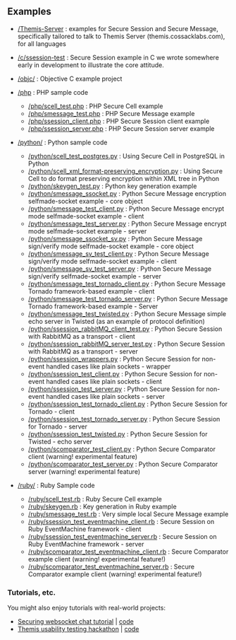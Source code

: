 ## Examples

- [/Themis-Server](https://github.com/cossacklabs/themis/tree/master/docs/examples/Themis-server) : examples for Secure Session and Secure Message, specifically tailored to talk to Themis Server (themis.cossacklabs.com), for all languages

- [/c/ssession-test](https://github.com/cossacklabs/themis/tree/master/docs/examples/c/ssession_test) : Secure Session example in C we wrote somewhere early in development to illustrate the core attitude.

- [/objc/](https://github.com/cossacklabs/themis/tree/master/docs/examples/objc) : Objective C example project

- [/php](https://github.com/cossacklabs/themis/tree/master/docs/examples/php) : PHP sample code 
  - [/php/scell_test.php](https://github.com/cossacklabs/themis/blob/master/docs/examples/php/scell_test.php) : PHP Secure Cell example
  - [/php/smessage_test.php](https://github.com/cossacklabs/themis/blob/master/docs/examples/php/smessage_test.php) : PHP Secure Message example
  - [/php/ssession_client.php](https://github.com/cossacklabs/themis/blob/master/docs/examples/php/ssession_client.php) : PHP  Secure Session client example
  - [/php/ssession_server.php](https://github.com/cossacklabs/themis/blob/master/docs/examples/php/ssession_server.php) : PHP  Secure Session server example

- [/python/](https://github.com/cossacklabs/themis/tree/master/docs/examples/python) : Python sample code
  - [/python/scell_test_postgres.py](https://github.com/cossacklabs/themis/blob/master/docs/examples/python/scell_test_postgres.py) : Using Secure Cell in PostgreSQL in Python
  - [/python/scell_xml_format-preserving_encryption.py](https://github.com/cossacklabs/themis/blob/master/docs/examples/python/scell_xml_format-preserving_encryption.py) : Using Secure Cell to do format preserving encryption within XML tree in Python
  - [/python/skeygen_test.py](https://github.com/cossacklabs/themis/blob/master/docs/examples/python/skeygen_test.py) : Python key generation example
  - [/python/smessage_ssocket.py](https://github.com/cossacklabs/themis/blob/master/docs/examples/python/smessage_ssocket.py) : Python Secure Message encryption selfmade-socket example - core object
  - [/python/smessage_test_client.py](https://github.com/cossacklabs/themis/blob/master/docs/examples/python/smessage_test_client.py) : Python Secure Message encrypt mode selfmade-socket example - client
  - [/python/smessage_test_server.py](https://github.com/cossacklabs/themis/blob/master/docs/examples/python/smessage_test_server.py) : Python Secure Message encrypt mode selfmade-socket example - server
  - [/python/smessage_ssocket_sv.py](https://github.com/cossacklabs/themis/blob/master/docs/examples/python/smessage_ssocket_sv.py) : Python Secure Message sign/verify mode selfmade-socket example - core object 
  - [/python/smessage_sv_test_client.py](https://github.com/cossacklabs/themis/blob/master/docs/examples/python/smessage_sv_test_client.py) : Python Secure Message sign/verify mode selfmade-socket example - client
  - [/python/smessage_sv_test_server.py](https://github.com/cossacklabs/themis/blob/master/docs/examples/python/smessage_sv_test_server.py) : Python Secure Message sign/verify selfmade-socket example - server
  - [/python/smessage_test_tornado_client.py](https://github.com/cossacklabs/themis/blob/master/docs/examples/python/smessage_test_tornado_client.py) : Python Secure Message Tornado framework-based example - client
  - [/python/smessage_test_tornado_server.py](https://github.com/cossacklabs/themis/blob/master/docs/examples/python/smessage_test_tornado_server.py) : Python Secure Message Tornado framework-based example - Server
  - [/python/smessage_test_twisted.py](https://github.com/cossacklabs/themis/blob/master/docs/examples/python/smessage_test_twisted.py) : Python Secure Message simple echo server in Twisted (as an example of protocol definition)
  - [/python/ssession_rabbitMQ_client_test.py](https://github.com/cossacklabs/themis/blob/master/docs/examples/python/ssession_rabbitMQ_client_test.py) : Python Secure Session with RabbitMQ as a transport - client
  - [/python/ssession_rabbitMQ_server_test.py](https://github.com/cossacklabs/themis/blob/master/docs/examples/python/ssession_rabbitMQ_server_test.py) : Python Secure Session with RabbitMQ as a transport - server
  - [/python/ssession_wrappers.py](https://github.com/cossacklabs/themis/blob/master/docs/examples/python/ssession_wrappers.py) : Python Secure Session for non-event handled cases like plain sockets - wrapper
  - [/python/ssession_test_client.py](https://github.com/cossacklabs/themis/blob/master/docs/examples/python/ssession_test_client.py) : Python Secure Session for non-event handled cases like plain sockets - client
  - [/python/ssession_test_server.py](https://github.com/cossacklabs/themis/blob/master/docs/examples/python/ssession_test_server.py) : Python Secure Session for non-event handled cases like plain sockets - server
  - [/python/ssession_test_tornado_client.py](https://github.com/cossacklabs/themis/blob/master/docs/examples/python/ssession_test_tornado_client.py) : Python Secure Session for Tornado - client
  - [/python/ssession_test_tornado_server.py](https://github.com/cossacklabs/themis/blob/master/docs/examples/python/ssession_test_tornado_server.py) : Python Secure Session for Tornado - server
  - [/python/ssession_test_twisted.py](https://github.com/cossacklabs/themis/blob/master/docs/examples/python/ssession_test_twisted.py) : Python Secure Session for Twisted - echo server
  - [/python/scomparator_test_client.py](https://github.com/cossacklabs/themis/blob/master/docs/examples/python/scomparator_test_client.py) : Python Secure Comparator client (warning! experimental feature)
  - [/python/scomparator_test_server.py](https://github.com/cossacklabs/themis/blob/master/docs/examples/python/scomparator_test_server.py) : Python Secure Comparator server (warning! experimental feature)

  
- [/ruby/](https://github.com/cossacklabs/themis/blob/master/docs/examples/ruby/) : Ruby Sample code
  - [/ruby/scell_test.rb](https://github.com/cossacklabs/themis/blob/master/docs/examples/ruby/scell_test.rb) : Ruby Secure Cell example
  - [/ruby/skeygen.rb](https://github.com/cossacklabs/themis/blob/master/docs/examples/ruby/skeygen.rb) : Key generation in Ruby example
  - [/ruby/smessage_test.rb](https://github.com/cossacklabs/themis/blob/master/docs/examples/ruby/smessage_test.rb) : Very simple local Secure Message example
  - [/ruby/ssession_test_eventmachine_client.rb](https://github.com/cossacklabs/themis/blob/master/docs/examples/ruby/ssession_test_eventmachine_client.rb) : Secure Session on Ruby EventMachine framework - client
  - [/ruby/ssession_test_eventmachine_server.rb](https://github.com/cossacklabs/themis/blob/master/docs/examples/ruby/ssession_test_eventmachine_server.rb) : Secure Session on Ruby EventMachine framework - server
  - [/ruby/scomparator_test_eventmachine_client.rb](https://github.com/cossacklabs/themis/blob/master/docs/examples/ruby/scomparator_test_eventmachine_client.rb) : Secure Comparator example client (warning! experimental feature!)
  - [/ruby/scomparator_test_eventmachine_server.rb](https://github.com/cossacklabs/themis/blob/master/docs/examples/ruby/scomparator_test_eventmachine_server.rb) : Secure Comparator example client (warning! experimental feature!)

### Tutorials, etc. 

You might also enjoy tutorials with real-world projects: 

- [Securing websocket chat tutorial](https://cossacklabs.com/building-secure-chat) | [code](https://github.com/cossacklabs/mobile-websocket-example)
- [Themis usability testing hackathon](https://cossacklabs.com/02-usability-testing.html) | [code](https://github.com/cossacklabs/themis-ux-testing) 
